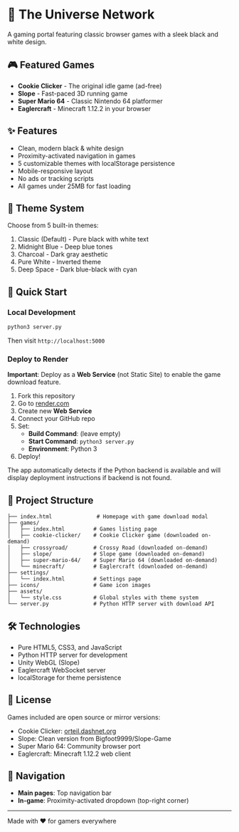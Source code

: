 # 🌌 The Universe Network

A gaming portal featuring classic browser games with a sleek black and white design.

## 🎮 Featured Games

- **Cookie Clicker** - The original idle game (ad-free)
- **Slope** - Fast-paced 3D running game
- **Super Mario 64** - Classic Nintendo 64 platformer
- **Eaglercraft** - Minecraft 1.12.2 in your browser

## ✨ Features

- Clean, modern black & white design
- Proximity-activated navigation in games
- 5 customizable themes with localStorage persistence
- Mobile-responsive layout
- No ads or tracking scripts
- All games under 25MB for fast loading

## 🎨 Theme System

Choose from 5 built-in themes:
1. Classic (Default) - Pure black with white text
2. Midnight Blue - Deep blue tones
3. Charcoal - Dark gray aesthetic
4. Pure White - Inverted theme
5. Deep Space - Dark blue-black with cyan

## 🚀 Quick Start

### Local Development

```bash
python3 server.py
```

Then visit `http://localhost:5000`

### Deploy to Render

**Important**: Deploy as a **Web Service** (not Static Site) to enable the game download feature.

1. Fork this repository
2. Go to [render.com](https://render.com)
3. Create new **Web Service**
4. Connect your GitHub repo
5. Set:
   - **Build Command**: (leave empty)
   - **Start Command**: `python3 server.py`
   - **Environment**: Python 3
6. Deploy!

The app automatically detects if the Python backend is available and will display deployment instructions if backend is not found.

## 📁 Project Structure

```
├── index.html              # Homepage with game download modal
├── games/
│   ├── index.html         # Games listing page
│   ├── cookie-clicker/    # Cookie Clicker game (downloaded on-demand)
│   ├── crossyroad/        # Crossy Road (downloaded on-demand)
│   ├── slope/             # Slope game (downloaded on-demand)
│   ├── super-mario-64/    # Super Mario 64 (downloaded on-demand)
│   └── minecraft/         # Eaglercraft (downloaded on-demand)
├── settings/
│   └── index.html         # Settings page
├── icons/                 # Game icon images
├── assets/
│   └── style.css          # Global styles with theme system
└── server.py              # Python HTTP server with download API

```

## 🛠️ Technologies

- Pure HTML5, CSS3, and JavaScript
- Python HTTP server for development
- Unity WebGL (Slope)
- Eaglercraft WebSocket server
- localStorage for theme persistence

## 📜 License

Games included are open source or mirror versions:
- Cookie Clicker: [orteil.dashnet.org](http://orteil.dashnet.org/cookieclicker/)
- Slope: Clean version from Bigfoot9999/Slope-Game
- Super Mario 64: Community browser port
- Eaglercraft: Minecraft 1.12.2 web client

## 🎯 Navigation

- **Main pages**: Top navigation bar
- **In-game**: Proximity-activated dropdown (top-right corner)

---

Made with ❤️ for gamers everywhere
